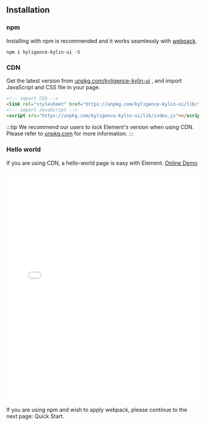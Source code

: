 ## Installation

### npm

Installing with npm is recommended and it works seamlessly with [webpack](https://webpack.js.org/).

```shell
npm i kyligence-kylin-ui -S
```

### CDN

Get the latest version from [unpkg.com/kyligence-kylin-ui](https://unpkg.com/kyligence-kylin-ui/) , and import JavaScript and CSS file in your page.

```html
<!-- import CSS -->
<link rel="stylesheet" href="https://unpkg.com/kyligence-kylin-ui/lib/theme-chalk/index.css">
<!-- import JavaScript -->
<script src="https://unpkg.com/kyligence-kylin-ui/lib/index.js"></script>
```

:::tip
We recommend our users to lock Element's version when using CDN. Please refer to [unpkg.com](https://unpkg.com) for more information.
:::

### Hello world

If you are using CDN, a hello-world page is easy with Element. [Online Demo](https://jsfiddle.net/hzfpyvg6/14/)

<iframe width="100%" height="600" src="//jsfiddle.net/hzfpyvg6/1213/embedded/html,result/" allowpaymentrequest allowfullscreen="allowfullscreen" frameborder="0"></iframe>

If you are using npm and wish to apply webpack, please continue to the next page: Quick Start.
